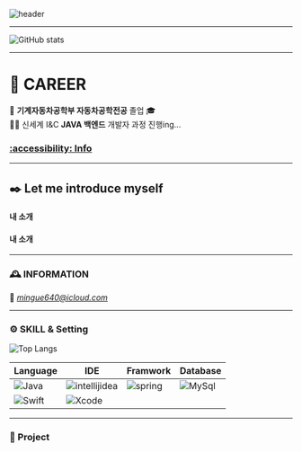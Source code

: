 <!--
[![Typing SVG](https://readme-typing-svg.demolab.com?font=Ubuntu&size=30&pause=1000&color=0019CF&width=435&lines=😄+HI+!+Dabin+World+!+!+!)](https://git.io/typing-svg)
***

<pre><code>
public class helloWorld {
  public static void main(String[] args) {
    System.out.println("Hello, My name is dabin!");
  }
}
</code></pre>
-->
![header](https://capsule-render.vercel.app/api?type=transparent&color=timeGradient&text=Welcome%20to%20MINGYU's%20GitHub%20💻&animation=fadeIn&fontSize=35&fontAlignY=40&fontAlign=60&height=180)

***
![GitHub stats](https://github-readme-stats.vercel.app/api?username=Gyunorld&show_icons=true&theme=dracula&count_private=true)
***  

# 👊 CAREER 

🏫 __기계자동차공학부 자동차공학전공__  졸업 🎓  
👨‍💻 신세계 I&C **JAVA 백엔드** 개발자 과정 진행ing...

### [:accessibility: Info](notion링크)
--- 
## ✒️ Let me introduce myself

####  내 소개

####  내 소개



--- 
### 🕰️ INFORMATION 

📧 *mingue640@icloud.com*

--- 
### ⚙️ SKILL & Setting 

![Top Langs](https://github-readme-stats.vercel.app/api/top-langs/?username=Gyunorld&hide=html)

| Language | IDE | Framwork | Database |
|-----|-----|-----|-----|
|<img alt="Java" src ="https://img.shields.io/badge/Java-000000.svg?&style=for-the-badge&logo=Java&logoColor=white"/> | <img alt="intellijidea" src ="https://img.shields.io/badge/intellij-000000.svg?&style=for-the-badge&logo=intellijidea&logoColor=#000000"/> | <img alt="spring" src ="https://img.shields.io/badge/spring-000000.svg?&style=for-the-badge&logo=spring&logoColor=white"/> | <img alt="MySql" src ="https://img.shields.io/badge/MySql-000000.svg?&style=for-the-badge&logo=MySqle&logoColor=#092E20"/> |
|<img alt="Swift" src ="https://img.shields.io/badge/Swift-FA7343?style=for-the-badge&logo=swift&logoColor=white"/>|<img alt="Xcode" src ="https://img.shields.io/badge/Xcode-007ACC?style=for-the-badge&logo=Xcode&logoColor=white">|||



--- 
### 🤯 Project 

<!--[![Readme Card](https://github-readme-stats.vercel.app/api/pin/?username=dabbbin&repo=OOP-BBIC)](https://github.com/dabbbin/OOP-BBIC)
[![Readme Card](https://github-readme-stats.vercel.app/api/pin/?username=dabbbin&repo=OpenForum)](https://github.com/dabbbin/OpenForum)


[![Readme Card](https://github-readme-stats.vercel.app/api/pin/?username=dabbbin&repo=DB-albumshop)](https://github.com/dabbbin/DB-albumshop)
[![Readme Card](https://github-readme-stats.vercel.app/api/pin/?username=dabbbin&repo=Swim_Admin)](https://github.com/dabbbin/Swim_Admin) -->
